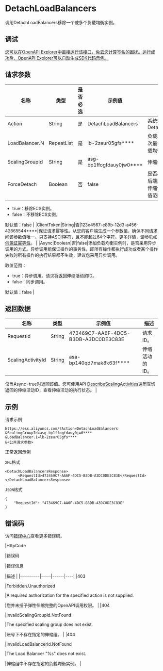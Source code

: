 # DetachLoadBalancers

调用DetachLoadBalancers移除一个或多个负载均衡实例。

## 调试

[您可以在OpenAPI Explorer中直接运行该接口，免去您计算签名的困扰。运行成功后，OpenAPI Explorer可以自动生成SDK代码示例。](https://api.aliyun.com/#product=Ess&api=DetachLoadBalancers&type=RPC&version=2014-08-28)

## 请求参数

|名称|类型|是否必选|示例值|描述|
|--|--|----|---|--|
|Action|String|是|DetachLoadBalancers|系统规定参数。取值：DetachLoadBalancers |
|LoadBalancer.N|RepeatList|是|lb-2zeur05gfs\*\*\*\*|负载均衡实例的ID，单次最多支持移除5台负载均衡实例。 |
|ScalingGroupId|String|是|asg-bp1ffogfdauy0jw0\*\*\*\*|伸缩组的ID。 |
|ForceDetach|Boolean|否|false|是否移除负载均衡实例后端服务器中属于当前伸缩组的ECS实例，取值范围：

 -   true：移除ECS实例。
-   false：不移除ECS实例。

 默认值：false |
|ClientToken|String|否|123e4567-e89b-12d3-a456-42665544\*\*\*\*|保证请求幂等性。从您的客户端生成一个参数值，确保不同请求间该参数值唯一。只支持ASCII字符，且不能超过64个字符。更多详情，请参见[如何保证幂等性](~~25965~~)。 |
|Async|Boolean|否|false|添加负载均衡实例时，是否采用异步调用的方式。异步调用能保证操作的事务性，即所有操作都执行成功或者某个操作失败时所有操作的执行结果都不生效，建议您采用异步调用。

 取值范围：

 -   true：异步调用。请求将返回伸缩活动的ID。
-   false：同步调用。

 默认值：false |

## 返回数据

|名称|类型|示例值|描述|
|--|--|---|--|
|RequestId|String|473469C7-AA6F-4DC5-B3DB-A3DC0DE3C83E|请求ID。 |
|ScalingActivityId|String|asa-bp140qd7mak8k63f\*\*\*\*|伸缩活动的ID。

 仅当Async=true时返回该值。您可使用API [DescribeScalingActivities](~~25961~~)遍历查询返回的伸缩活动ID，查看伸缩活动的执行状态。 |

## 示例

请求示例

```
https://ess.aliyuncs.com/?Action=DetachLoadBalancers
&ScalingGroupId=asg-bp1ffogfdauy0jw0****
&LoadBalancer.1=lb-2zeur05gfs****
&<公共请求参数>
```

正常返回示例

`XML`格式

```
<DetachLoadBalancersResponse>
      <RequestId>473469C7-AA6F-4DC5-B3DB-A3DC0DE3C83E</RequestId>
</DetachLoadBalancersResponse>
```

`JSON`格式

```
{
    "RequestId": "473469C7-AA6F-4DC5-B3DB-A3DC0DE3C83E"
}
```

## 错误码

访问[错误中心](https://error-center.alibabacloud.com/status/product/Ess)查看更多错误码。

|HttpCode

|错误码

|错误信息

|描述 |
|----------|-----|------|----|
|403

|Forbidden.Unauthorized

|A required authorization for the specified action is not supplied.

|您并未授予弹性伸缩完整的OpenAPI调用权限。 |
|404

|InvalidScalingGroupId.NotFound

|The specified scaling group does not exist.

|账号下不存在指定的伸缩组。 |
|404

|InvalidLoadBalancerId.NotFound

|The Load Balancer "%s" does not exist.

|伸缩组中不存在指定的负载均衡实例。 |

